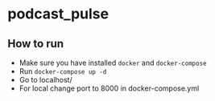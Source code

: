 # podcast_pulse

## How to run
- Make sure you have installed `docker` and `docker-compose`
- Run `docker-compose up -d`
- Go to localhost/
- For local change port to 8000 in docker-compose.yml
